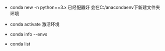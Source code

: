 + conda new -n <name> python==3.x 已经配置好 会在C:/anacondaenv下新建文件夹环境
+ conda activate <name> 激活环境

+ conda info --envs  
+ conda list